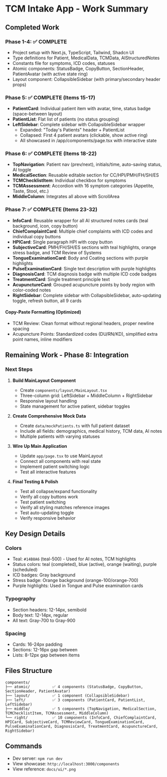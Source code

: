 # TCM Intake App - Work Summary

## Completed Work

### Phase 1-4: ✅ COMPLETE
- Project setup with Next.js, TypeScript, Tailwind, Shadcn UI
- Type definitions for Patient, MedicalData, TCMData, AIStructuredNotes
- Constants file for symptoms, ICD codes, statuses
- Atomic components: StatusBadge, CopyButton, SectionHeader, PatientAvatar (with active state ring)
- Layout component: CollapsibleSidebar (with primary/secondary header props)

### Phase 5: ✅ COMPLETE (Items 15-17)
- **PatientCard**: Individual patient item with avatar, time, status badge (space-between layout)
- **PatientList**: Flat list of patients (no status grouping)
- **LeftSidebar**: Complete sidebar with CollapsibleSidebar wrapper
  - Expanded: "Today's Patients" header + PatientList
  - Collapsed: First 4 patient avatars (clickable, show active ring)
  - All showcased in /app/components/page.tsx with interactive state

### Phase 6: ✅ COMPLETE (Items 18-22)
- **TopNavigation**: Patient nav (prev/next), initials/time, auto-saving status, AI toggle
- **MedicalSection**: Reusable editable section for CC/HPI/PMH/FH/SH/ES
- **TCMChecklistItem**: Individual checkbox for symptoms
- **TCMAssessment**: Accordion with 16 symptom categories (Appetite, Taste, Stool, etc.)
- **MiddleColumn**: Integrates all above with ScrollArea

### Phase 7: ✅ COMPLETE (Items 23-32)
- **InfoCard**: Reusable wrapper for all AI structured notes cards (teal background, icon, copy button)
- **ChiefComplaintCard**: Multiple chief complaints with ICD codes and individual copy buttons
- **HPICard**: Single paragraph HPI with copy button
- **SubjectiveCard**: PMH/FH/SH/ES sections with teal highlights, orange stress badge, and TCM Review of Systems
- **TongueExaminationCard**: Body and Coating sections with purple highlights
- **PulseExaminationCard**: Single text description with purple highlights
- **DiagnosisCard**: TCM diagnosis badge with multiple ICD code badges
- **TreatmentCard**: Single treatment principle text
- **AcupunctureCard**: Grouped acupuncture points by body region with color-coded notes
- **RightSidebar**: Complete sidebar with CollapsibleSidebar, auto-updating toggle, refresh button, all 9 cards

#### Copy-Paste Formatting (Optimized)
- TCM Review: Clean format without regional headers, proper newline spacing
- Acupuncture Points: Standardized codes (DU/RN/KD), simplified extra point names, inline modifiers

## Remaining Work - Phase 8: Integration

### Next Steps

1. **Build MainLayout Component**
   - Create `components/layout/MainLayout.tsx`
   - Three-column grid: LeftSidebar + MiddleColumn + RightSidebar
   - Responsive layout handling
   - State management for active patient, sidebar toggles

2. **Create Comprehensive Mock Data**
   - Create `data/mockPatients.ts` with full patient dataset
   - Include all fields: demographics, medical history, TCM data, AI notes
   - Multiple patients with varying statuses

3. **Wire Up Main Application**
   - Update `app/page.tsx` to use MainLayout
   - Connect all components with real state
   - Implement patient switching logic
   - Test all interactive features

4. **Final Testing & Polish**
   - Test all collapse/expand functionality
   - Verify all copy buttons work
   - Test patient switching
   - Verify all styling matches reference images
   - Test auto-updating toggle
   - Verify responsive behavior

## Key Design Details

### Colors
- Teal: `#14B8A6` (teal-500) - Used for AI notes, TCM highlights
- Status colors: teal (completed), blue (active), orange (waiting), purple (scheduled)
- ICD badges: Gray background
- Stress badge: Orange background (orange-100/orange-700)
- Purple highlights: Used in Tongue and Pulse examination cards

### Typography
- Section headers: 12-14px, semibold
- Body text: 12-14px, regular
- All text: Gray-700 to Gray-900

### Spacing
- Cards: 16-24px padding
- Sections: 12-16px gap between
- Lists: 8-12px gap between items

## Files Structure
```
components/
├── atomic/          ✅ 4 components (StatusBadge, CopyButton, SectionHeader, PatientAvatar)
├── layout/          ✅ 1 component (CollapsibleSidebar)
├── left/            ✅ 3 components (PatientCard, PatientList, LeftSidebar)
├── middle/          ✅ 5 components (TopNavigation, MedicalSection, TCMChecklistItem, TCMAssessment, MiddleColumn)
└── right/           ✅ 10 components (InfoCard, ChiefComplaintCard, HPICard, SubjectiveCard, TCMReviewCard, TongueExaminationCard, PulseExaminationCard, DiagnosisCard, TreatmentCard, AcupunctureCard, RightSidebar)
```

## Commands
- Dev server: `npm run dev`
- View showcase: `http://localhost:3000/components`
- View reference: `docs/ui/*.png`
